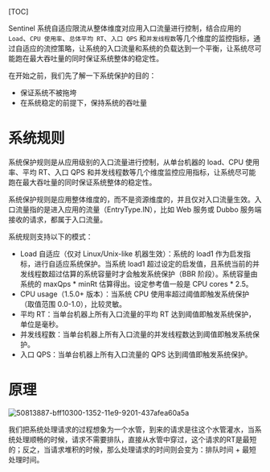 [TOC]

Sentinel 系统自适应限流从整体维度对应用入口流量进行控制，结合应用的 `Load`、`CPU 使用率`、`总体平均 RT`、`入口 QPS` 和`并发线程数`等几个维度的监控指标，通过自适应的流控策略，让系统的入口流量和系统的负载达到一个平衡，让系统尽可能跑在最大吞吐量的同时保证系统整体的稳定性。

在开始之前，我们先了解一下系统保护的目的：
+ 保证系统不被拖垮
+ 在系统稳定的前提下，保持系统的吞吐量

# 系统规则
系统保护规则是从应用级别的入口流量进行控制，从单台机器的 load、CPU 使用率、平均 RT、入口 QPS 和并发线程数等几个维度监控应用指标，让系统尽可能跑在最大吞吐量的同时保证系统整体的稳定性。

系统保护规则是应用整体维度的，而不是资源维度的，并且仅对入口流量生效。入口流量指的是进入应用的流量（EntryType.IN），比如 Web 服务或 Dubbo 服务端接收的请求，都属于入口流量。

系统规则支持以下的模式：
+ Load 自适应（仅对 Linux/Unix-like 机器生效）：系统的 load1 作为启发指标，进行自适应系统保护。当系统 load1 超过设定的启发值，且系统当前的并发线程数超过估算的系统容量时才会触发系统保护（BBR 阶段）。系统容量由系统的 maxQps * minRt 估算得出。设定参考值一般是 CPU cores * 2.5。
+ CPU usage（1.5.0+ 版本）：当系统 CPU 使用率超过阈值即触发系统保护（取值范围 0.0-1.0），比较灵敏。
+ 平均 RT：当单台机器上所有入口流量的平均 RT 达到阈值即触发系统保护，单位是毫秒。
+ 并发线程数：当单台机器上所有入口流量的并发线程数达到阈值即触发系统保护。
+ 入口 QPS：当单台机器上所有入口流量的 QPS 达到阈值即触发系统保护。

# 原理
![50813887-bff10300-1352-11e9-9201-437afea60a5a](https://gitee.com/caijingquan/imagebed/raw/master/1602319267_20200330135743290_1339176213.png)

我们把系统处理请求的过程想象为一个水管，到来的请求是往这个水管灌水，当系统处理顺畅的时候，请求不需要排队，直接从水管中穿过，这个请求的RT是最短的；反之，当请求堆积的时候，那么处理请求的时间则会变为：排队时间 + 最短处理时间。

